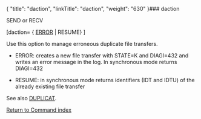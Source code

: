 {
    "title": "daction",
    "linkTitle": "daction",
    "weight": "630"
}### daction

SEND or RECV

\[daction= { <u>ERROR</u> | RESUME} \]

Use this option to manage erroneous duplicate file transfers.

-   ERROR: creates a new file transfer with STATE=K and DIAGI=432 and writes an error message in the log. In synchronous mode returns DIAGI=432
-   RESUME: in synchronous mode returns identifiers (IDT and IDTU) of the already existing file transfer

See also [DUPLICAT](duplicat).

[Return to Command index](../)
